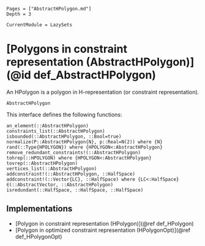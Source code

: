 ```@contents
Pages = ["AbstractHPolygon.md"]
Depth = 3
```

```@meta
CurrentModule = LazySets
```

# [Polygons in constraint representation (AbstractHPolygon)](@id def_AbstractHPolygon)

An HPolygon is a polygon in H-representation (or constraint representation).

```@docs
AbstractHPolygon
```

This interface defines the following functions:

```@docs
an_element(::AbstractHPolygon)
constraints_list(::AbstractHPolygon)
isbounded(::AbstractHPolygon, ::Bool=true)
normalize(P::AbstractHPolygon{N}, p::Real=N(2)) where {N}
rand(::Type{HPOLYGON}) where {HPOLYGON<:AbstractHPolygon}
remove_redundant_constraints!(::AbstractHPolygon)
tohrep(::HPOLYGON) where {HPOLYGON<:AbstractHPolygon}
tovrep(::AbstractHPolygon)
vertices_list(::AbstractHPolygon)
addconstraint!(::AbstractHPolygon, ::HalfSpace)
addconstraint!(::Vector{LC}, ::HalfSpace) where {LC<:HalfSpace}
∈(::AbstractVector, ::AbstractHPolygon)
isredundant(::HalfSpace, ::HalfSpace, ::HalfSpace)
```

## Implementations

* [Polygon in constraint representation (HPolygon)](@ref def_HPolygon)
* [Polygon in optimized constraint representation (HPolygonOpt)](@ref def_HPolygonOpt)
